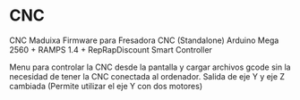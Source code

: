 # CNC
CNC Maduixa
Firmware para Fresadora CNC (Standalone)
Arduino Mega 2560 + RAMPS 1.4 + RepRapDiscount Smart Controller

Menu para controlar la CNC desde la pantalla y cargar archivos gcode sin la necesidad de tener la CNC conectada al ordenador.
Salida de eje Y y eje Z cambiada (Permite utilizar el eje Y con dos motores)
